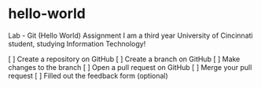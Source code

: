 # hello-world
Lab - Git (Hello World) Assignment
I am a third year University of Cincinnati student, studying Information Technology!

[ ] Create a repository on GitHub
[ ] Create a branch on GitHub
[ ] Make changes to the branch
[ ] Open a pull request on GitHub
[ ] Merge your pull request
[ ] Filled out the feedback form (optional)

